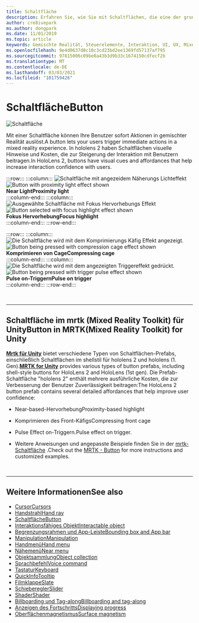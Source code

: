 ```yaml
---
title: Schaltfläche
description: Erfahren Sie, wie Sie mit Schaltflächen, die eine der grundlegenden Komponenten von Mixed Reality sind, eine sofortige Aktion auslöst.
author: cre8ivepark
ms.author: dongpark
ms.date: 11/01/2019
ms.topic: article
keywords: Gemischte Realität, Steuerelemente, Interaktion, UI, UX, Mixed Reality-Headset, Windows Mixed Reality-Headset, Virtual Reality-Headset, hololens, mrtk, Mixed Reality Toolkit, Schaltfläche
ms.openlocfilehash: 9e4d0637d8c10c3cd23bd2ee1369fd57137af795
ms.sourcegitcommit: 97815006c09be0a43b3d9b33c1674150cdfecf2b
ms.translationtype: MT
ms.contentlocale: de-DE
ms.lasthandoff: 03/03/2021
ms.locfileid: "101759426"
---
```

# <a name="button"></a><span data-ttu-id="030f1-104">Schaltfläche</span><span class="sxs-lookup"><span data-stu-id="030f1-104">Button</span></span>

![Schaltfläche](images/UX_Hero_Button.jpg)

<span data-ttu-id="030f1-106">Mit einer Schaltfläche können Ihre Benutzer sofort Aktionen in gemischter Realität auslöst.</span><span class="sxs-lookup"><span data-stu-id="030f1-106">A button lets your users trigger immediate actions in a mixed reality experience.</span></span> <span data-ttu-id="030f1-107">In hololens 2 haben Schaltflächen visuelle Hinweise und Kosten, die zur Steigerung der Interaktion mit Benutzern beitragen.</span><span class="sxs-lookup"><span data-stu-id="030f1-107">In HoloLens 2, buttons have visual cues and affordances that help increase interaction confidence with users.</span></span> 

:::row:::
    :::column:::
       <span data-ttu-id="030f1-108">![Schaltfläche mit angezeidem Näherungs Lichteffekt](images/UX_Button_Affordance_ProximityLight.jpg)</span><span class="sxs-lookup"><span data-stu-id="030f1-108">![Button with proximity light effect shown](images/UX_Button_Affordance_ProximityLight.jpg)</span></span><br>
       <span data-ttu-id="030f1-109">**Near Light**</span><span class="sxs-lookup"><span data-stu-id="030f1-109">**Proximity light**</span></span><br>
    :::column-end:::
    :::column:::
       <span data-ttu-id="030f1-110">![Ausgewählte Schaltfläche mit Fokus Hervorhebungs Effekt](images/UX_Button_Affordance_FocusHighlight.jpg)</span><span class="sxs-lookup"><span data-stu-id="030f1-110">![Button selected with focus highlight effect shown](images/UX_Button_Affordance_FocusHighlight.jpg)</span></span><br>
        <span data-ttu-id="030f1-111">**Fokus Hervorhebung**</span><span class="sxs-lookup"><span data-stu-id="030f1-111">**Focus highlight**</span></span><br>
    :::column-end:::
:::row-end:::

:::row:::
    :::column:::
       <span data-ttu-id="030f1-112">![Die Schaltfläche wird mit dem Komprimierungs Käfig Effekt angezeigt.](images/UX_Button_Affordance_Compression.jpg)</span><span class="sxs-lookup"><span data-stu-id="030f1-112">![Button being pressed with compression cage effect shown](images/UX_Button_Affordance_Compression.jpg)</span></span><br>
       <span data-ttu-id="030f1-113">**Komprimieren von Cage**</span><span class="sxs-lookup"><span data-stu-id="030f1-113">**Compressing cage**</span></span><br>
    :::column-end:::
    :::column:::
       <span data-ttu-id="030f1-114">![Die Schaltfläche wird mit dem angezeigten Triggereffekt gedrückt.](images/UX_Button_Affordance_Pulse.jpg)</span><span class="sxs-lookup"><span data-stu-id="030f1-114">![Button being pressed with trigger pulse effect shown](images/UX_Button_Affordance_Pulse.jpg)</span></span><br>
        <span data-ttu-id="030f1-115">**Pulse on-Triggern**</span><span class="sxs-lookup"><span data-stu-id="030f1-115">**Pulse on trigger**</span></span><br>
    :::column-end:::
:::row-end:::

<br>

---

## <a name="button-in-mrtkmixed-reality-toolkit-for-unity"></a><span data-ttu-id="030f1-116">Schaltfläche im mrtk (Mixed Reality Toolkit) für Unity</span><span class="sxs-lookup"><span data-stu-id="030f1-116">Button in MRTK(Mixed Reality Toolkit) for Unity</span></span>
<span data-ttu-id="030f1-117">**[Mrtk für Unity](https://github.com/Microsoft/MixedRealityToolkit-Unity)** bietet verschiedene Typen von Schaltflächen-Prefabs, einschließlich Schaltflächen im shellstil für hololens 2 und hololens (1. Gen).</span><span class="sxs-lookup"><span data-stu-id="030f1-117">**[MRTK for Unity](https://github.com/Microsoft/MixedRealityToolkit-Unity)** provides various types of button prefabs, including shell-style buttons for HoloLens 2 and HoloLens (1st gen).</span></span> <span data-ttu-id="030f1-118">Die Prefab-Schaltfläche "hololens 2" enthält mehrere ausführliche Kosten, die zur Verbesserung der Benutzer Zuverlässigkeit beitragen:</span><span class="sxs-lookup"><span data-stu-id="030f1-118">The HoloLens 2 button prefab contains several detailed affordances that help improve user confidence:</span></span>

* <span data-ttu-id="030f1-119">Near-based-Hervorhebung</span><span class="sxs-lookup"><span data-stu-id="030f1-119">Proximity-based highlight</span></span>
* <span data-ttu-id="030f1-120">Komprimieren des Front-Käfigs</span><span class="sxs-lookup"><span data-stu-id="030f1-120">Compressing front cage</span></span>
* <span data-ttu-id="030f1-121">Pulse Effect on-Triggern.</span><span class="sxs-lookup"><span data-stu-id="030f1-121">Pulse effect on trigger.</span></span>

* <span data-ttu-id="030f1-122">Weitere Anweisungen und angepasste Beispiele finden Sie in der [mrtk-Schaltfläche](https://docs.microsoft.com/windows/mixed-reality/mrtk-docs/features/ux-building-blocks/button.md) .</span><span class="sxs-lookup"><span data-stu-id="030f1-122">Check out the [MRTK - Button](https://docs.microsoft.com/windows/mixed-reality/mrtk-docs/features/ux-building-blocks/button.md) for more instructions and customized examples.</span></span>

<br>

---

## <a name="see-also"></a><span data-ttu-id="030f1-123">Weitere Informationen</span><span class="sxs-lookup"><span data-stu-id="030f1-123">See also</span></span>

* [<span data-ttu-id="030f1-124">Cursor</span><span class="sxs-lookup"><span data-stu-id="030f1-124">Cursors</span></span>](cursors.md)
* [<span data-ttu-id="030f1-125">Handstrahl</span><span class="sxs-lookup"><span data-stu-id="030f1-125">Hand ray</span></span>](point-and-commit.md)
* [<span data-ttu-id="030f1-126">Schaltfläche</span><span class="sxs-lookup"><span data-stu-id="030f1-126">Button</span></span>](button.md)
* [<span data-ttu-id="030f1-127">Interaktionsfähiges Objekt</span><span class="sxs-lookup"><span data-stu-id="030f1-127">Interactable object</span></span>](interactable-object.md)
* [<span data-ttu-id="030f1-128">Begrenzungsrahmen und App-Leiste</span><span class="sxs-lookup"><span data-stu-id="030f1-128">Bounding box and App bar</span></span>](app-bar-and-bounding-box.md)
* [<span data-ttu-id="030f1-129">Manipulation</span><span class="sxs-lookup"><span data-stu-id="030f1-129">Manipulation</span></span>](direct-manipulation.md)
* [<span data-ttu-id="030f1-130">Handmenü</span><span class="sxs-lookup"><span data-stu-id="030f1-130">Hand menu</span></span>](hand-menu.md)
* [<span data-ttu-id="030f1-131">Nähemenü</span><span class="sxs-lookup"><span data-stu-id="030f1-131">Near menu</span></span>](near-menu.md)
* [<span data-ttu-id="030f1-132">Objektsammlung</span><span class="sxs-lookup"><span data-stu-id="030f1-132">Object collection</span></span>](object-collection.md)
* [<span data-ttu-id="030f1-133">Sprachbefehl</span><span class="sxs-lookup"><span data-stu-id="030f1-133">Voice command</span></span>](voice-input.md)
* [<span data-ttu-id="030f1-134">Tastatur</span><span class="sxs-lookup"><span data-stu-id="030f1-134">Keyboard</span></span>](keyboard.md)
* [<span data-ttu-id="030f1-135">QuickInfo</span><span class="sxs-lookup"><span data-stu-id="030f1-135">Tooltip</span></span>](tooltip.md)
* [<span data-ttu-id="030f1-136">Filmklappe</span><span class="sxs-lookup"><span data-stu-id="030f1-136">Slate</span></span>](slate.md)
* [<span data-ttu-id="030f1-137">Schieberegler</span><span class="sxs-lookup"><span data-stu-id="030f1-137">Slider</span></span>](slider.md)
* [<span data-ttu-id="030f1-138">Shader</span><span class="sxs-lookup"><span data-stu-id="030f1-138">Shader</span></span>](shader.md)
* [<span data-ttu-id="030f1-139">Billboarding und Tag-along</span><span class="sxs-lookup"><span data-stu-id="030f1-139">Billboarding and tag-along</span></span>](billboarding-and-tag-along.md)
* [<span data-ttu-id="030f1-140">Anzeigen des Fortschritts</span><span class="sxs-lookup"><span data-stu-id="030f1-140">Displaying progress</span></span>](progress.md)
* [<span data-ttu-id="030f1-141">Oberflächenmagnetismus</span><span class="sxs-lookup"><span data-stu-id="030f1-141">Surface magnetism</span></span>](surface-magnetism.md)
